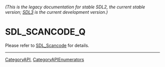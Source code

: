 ###### (This is the legacy documentation for stable SDL2, the current stable version; [SDL3](https://wiki.libsdl.org/SDL3/) is the current development version.)
# SDL_SCANCODE_Q

Please refer to [SDL_Scancode](SDL_Scancode) for details.

----
[CategoryAPI](CategoryAPI), [CategoryAPIEnumerators](CategoryAPIEnumerators)

